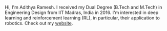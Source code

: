 Hi, I'm Adithya Ramesh. I received my Dual Degree (B.Tech and M.Tech) in Engineering Design from IIT Madras, India in 2016. 
I'm interested in deep learning and reinforcement learning (RL), in particular, their application to robotics. Check out my [website](https://adi3e08.github.io/).
<!---
adi3e08/adi3e08 is a ✨ special ✨ repository because its `README.md` (this file) appears on your GitHub profile.
You can click the Preview link to take a look at your changes.
--->
